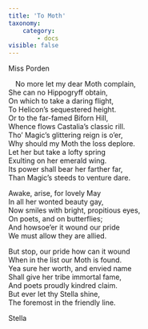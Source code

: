 ```yaml
---
title: 'To Moth'
taxonomy:
    category:
        - docs
visible: false
---
```


<div class="author">Miss Porden</div>

&emsp;No more let my dear Moth complain,  
She can no Hippogryff obtain,  
On which to take a daring flight,  
To Helicon’s sequestered height.  
Or to the far-famed Biforn Hill,  
Whence flows Castalia’s classic rill.  
Tho’ Magic’s glittering reign is o’er,  
Why should my Moth the loss deplore.  
Let her but take a lofty spring  
Exulting on her emerald wing.  
Its power shall bear her farther far,  
Than Magic’s steeds to venture dare.  

Awake, arise, for lovely May  
In all her wonted beauty gay,  
Now smiles with bright, propitious eyes,  
On poets, and on butterflies;  
And howsoe’er it wound our pride  
We must allow they are allied.  

But stop, our pride how can it wound  
When in the list our Moth is found.  
Yea sure her worth, and envied name  
Shall give her tribe immortal fame,  
And poets proudly kindred claim.  
But ever let thy Stella shine,  
The foremost in the friendly line.

Stella